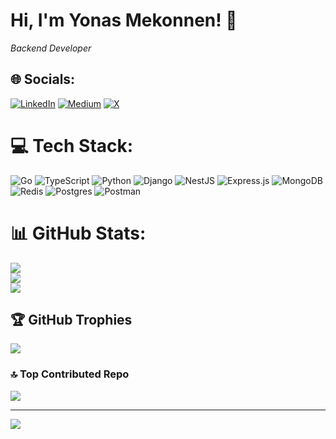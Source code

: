 # Hi, I'm Yonas Mekonnen! 👋

_Backend Developer_

## 🌐 Socials:

[![LinkedIn](https://img.shields.io/badge/LinkedIn-%230077B5.svg?logo=linkedin&logoColor=white)](https://linkedin.com/in/yonas-mekonnen-43682a261) [![Medium](https://img.shields.io/badge/Medium-12100E?logo=medium&logoColor=white)](https://medium.com/@myonas886) [![X](https://img.shields.io/badge/X-black.svg?logo=X&logoColor=white)](https://x.com/sanoy25)

# 💻 Tech Stack:

![Go](https://img.shields.io/badge/go-%2300ADD8.svg?style=plastic&logo=go&logoColor=white) ![TypeScript](https://img.shields.io/badge/typescript-%23007ACC.svg?style=plastic&logo=typescript&logoColor=white) ![Python](https://img.shields.io/badge/python-3670A0?style=plastic&logo=python&logoColor=ffdd54) ![Django](https://img.shields.io/badge/django-%23092E20.svg?style=plastic&logo=django&logoColor=white) ![NestJS](https://img.shields.io/badge/nestjs-%23E0234E.svg?style=plastic&logo=nestjs&logoColor=white) ![Express.js](https://img.shields.io/badge/express.js-%23404d59.svg?style=plastic&logo=express&logoColor=%2361DAFB) ![MongoDB](https://img.shields.io/badge/MongoDB-%234ea94b.svg?style=plastic&logo=mongodb&logoColor=white) ![Redis](https://img.shields.io/badge/redis-%23DD0031.svg?style=plastic&logo=redis&logoColor=white) ![Postgres](https://img.shields.io/badge/postgres-%23316192.svg?style=plastic&logo=postgresql&logoColor=white) ![Postman](https://img.shields.io/badge/Postman-FF6C37?style=plastic&logo=postman&logoColor=white)

# 📊 GitHub Stats:

![](https://github-readme-stats.vercel.app/api?username=sanoy24&theme=gruvbox&hide_border=false&include_all_commits=false&count_private=true)<br/>
![](https://nirzak-streak-stats.vercel.app/?user=sanoy24&theme=gruvbox&hide_border=false)<br/>
![](https://github-readme-stats.vercel.app/api/top-langs/?username=sanoy24&theme=gruvbox&hide_border=false&include_all_commits=false&count_private=true&layout=compact)

## 🏆 GitHub Trophies

![](https://github-profile-trophy.vercel.app/?username=sanoy24&theme=gruvbox&no-frame=false&no-bg=true&margin-w=4)

### 🔝 Top Contributed Repo

![](https://github-contributor-stats.vercel.app/api?username=sanoy24&limit=5&theme=onedark&combine_all_yearly_contributions=true)

---

[![](https://visitcount.itsvg.in/api?id=sanoy24&icon=0&color=0)](https://visitcount.itsvg.in)

<!-- Proudly created with GPRM ( https://gprm.itsvg.in ) -->
